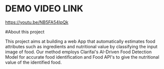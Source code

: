 # DEMO VIDEO LINK
https://youtu.be/NB5FA54IpQk

#About this project

This project aims at building a web App that automatically estimates food attributes such as ingredients and nutritional
value by classifying the input image of food.  Our method employs Clarifai's AI-Driven Food Detection Model for accurate 
food identification and Food API's to give the nutritional value of the identified food.
